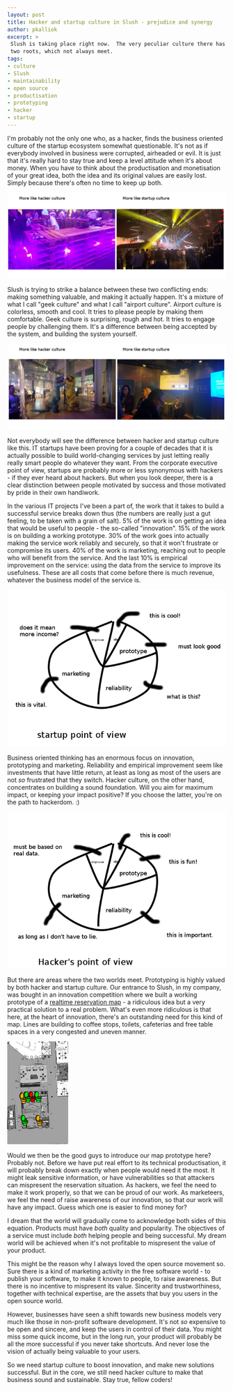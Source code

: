 ```yaml
---
layout: post
title: Hacker and startup culture in Slush - prejudice and synergy
author: pkalliok
excerpt: >
 Slush is taking place right now.  The very peculiar culture there has
 two roots, which not always meet.
tags:
- culture
- Slush
- maintainability
- open source
- productisation
- prototyping
- hacker
- startup
---
```


I'm probably not the only one who, as a hacker, finds the business oriented culture of the startup ecosystem somewhat questionable.  It's not as if everybody involved in business were corrupted, airheaded or evil.  It is just that it's really hard to stay true and keep a level attitude when it's about money.  When you have to think about the productisation and monetisation of your great idea, both the idea and its original values are easily lost.  Simply because there's often no time to keep up both.

![cultures](/img/hacker-and-startup-culture/hacker-and-startup-1.jpeg) 

Slush is trying to strike a balance between these two conflicting ends: making something valuable, and making it actually happen.  It's a mixture of what I call "geek culture" and what I call "airport culture".  Airport culture is colorless, smooth and cool.  It tries to please people by making them comfortable.  Geek culture is surprising, rough and hot.  It tries to engage people by challenging them.  It's a difference between being accepted by the system, and building the system yourself.

![cultures](/img/hacker-and-startup-culture/hacker-and-startup-2.jpeg)

Not everybody will see the difference between hacker and startup culture like this.  IT startups have been proving for a couple of decades that it is actually possible to build world-changing services by just letting really really smart people do whatever they want.  From the corporate executive point of view, startups are probably more or less synonymous with hackers - if they ever heard about hackers.  But when you look deeper, there is a clear distinction between people motivated by success and those motivated by pride in their own handiwork.

In the various IT projects I've been a part of, the work that it takes to build a successful service breaks down thus (the numbers are really just a gut feeling, to be taken with a grain of salt).  5% of the work is on getting an idea that would be useful to people - the so-called "innovation".  15% of the work is on building a working prototype.  30% of the work goes into actually making the service work reliably and securely, so that it won't frustrate or compromise its users.  40% of the work is marketing, reaching out to people who will benefit from the service.  And the last 10% is empirical improvement on the service: using the data from the service to improve its usefulness.  These are all costs that come before there is much revenue, whatever the business model of the service is.

![value of time for startup](/img/hacker-and-startup-culture/time-1.jpeg)

Business oriented thinking has an enormous focus on innovation, prototyping and marketing.  Reliability and empirical improvement seem like investments that have little return, at least as long as most of the users are not *so* frustrated that they switch.  Hacker culture, on the other hand, concentrates on building a sound foundation.  Will you aim for maximum impact, or keeping your impact positive?  If you choose the latter, you're on the path to hackerdom. :)

![value of time for hackers](/img/hacker-and-startup-culture/time-2.jpeg)

But there are areas where the two worlds meet.  Prototyping is highly valued by both hacker and startup culture.  Our entrance to Slush, in my company, was bought in an innovation competition where we built a working prototype of a [realtime reservation map](http://koneidenkapinaadele.github.io/vvk/) - a ridiculous idea but a very practical solution to a real problem.  What's even more ridiculous is that here, at the heart of innovation, there's an outstanding need for this kind of map.  Lines are building to coffee stops, toilets, cafeterias and free table spaces in a very congested and uneven manner.

![an example map](/img/hacker-and-startup-culture/kartta-screenshot.png)

Would we then be the good guys to introduce our map prototype here?  Probably not.  Before we have put real effort to its technical productisation, it will probably break down exactly when people would need it the most.  It might leak sensitive information, or have vulnerabilities so that attackers can mispresent the reservation situation.  As hackers, we feel the need to make it work properly, so that we can be proud of our work.  As marketeers, we feel the need of raise awareness of our innovation, so that our work will have any impact.  Guess which one is easier to find money for?

I dream that the world will gradually come to acknowledge both sides of this equation.  Products must have *both* quality and popularity.  The objectives of a service must include *both* helping people and being successful.  My dream world will be achieved when it's not profitable to mispresent the value of your product.

This might be the reason why I always loved the open source movement so.  Sure there is a kind of marketing activity in the free software world - to publish your software, to make it known to people, to raise awareness.  But there is no incentive to mispresent its value.  Sincerity and trustworthiness, together with technical expertise, are the assets that buy you users in the open source world.

However, businesses have seen a shift towards new business models very much like those in non-profit software development.  It's not *so* expensive to be open and sincere, and keep the users in control of their data.  You might miss some quick income, but in the long run, your product will probably be all the more successful if you never take shortcuts.  And never lose the vision of actually being valuable to your users.

So we need startup culture to boost innovation, and make new solutions successful.  But in the core, we still need hacker culture to make that business sound and sustainable.  Stay true, fellow coders!  

